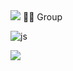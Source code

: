<img src="https://capsule-render.vercel.app/api?type=waving&color=BDBDC8&height=150&section=header" />
🤜🤛 Group

![js](https://img.shields.io/badge/JavaScript-F7DF1E?style=for-the-badge&logo=JavaScript&logoColor=white)


<img src="https://capsule-render.vercel.app/api?type=waving&color=BDBDC8&height=150&section=footer" />
